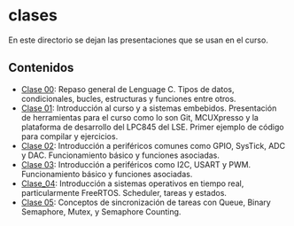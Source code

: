 # clases

En este directorio se dejan las presentaciones que se usan en el curso.

## Contenidos

- [Clase 00](clase_00/clase_00.pdf): Repaso general de Lenguage C. Tipos de datos, condicionales, bucles, estructuras y funciones entre otros.
- [Clase 01](clase_01/clase_01.pdf): Introducción al curso y a sistemas embebidos. Presentación de herramientas para el curso como lo son Git, MCUXpresso y la plataforma de desarrollo del LPC845 del LSE. Primer ejemplo de código para compilar y ejercicios.
- [Clase 02](clase_02/clase_02.pdf): Introducción a periféricos comunes como GPIO, SysTick, ADC y DAC. Funcionamiento básico y funciones asociadas.
- [Clase 03](clase_03/clase_03.pdf): Introducción a periféricos como I2C, USART y PWM. Funcionamiento básico y funciones asociadas.
- [Clase_04](clase_04/clase_04.pdf): Introducción a sistemas operativos en tiempo real, particularmente FreeRTOS. Scheduler, tareas y estados.
- [Clase 05](clase_05/clase_05.pdf): Conceptos de sincronización de tareas con Queue, Binary Semaphore, Mutex, y Semaphore Counting.
